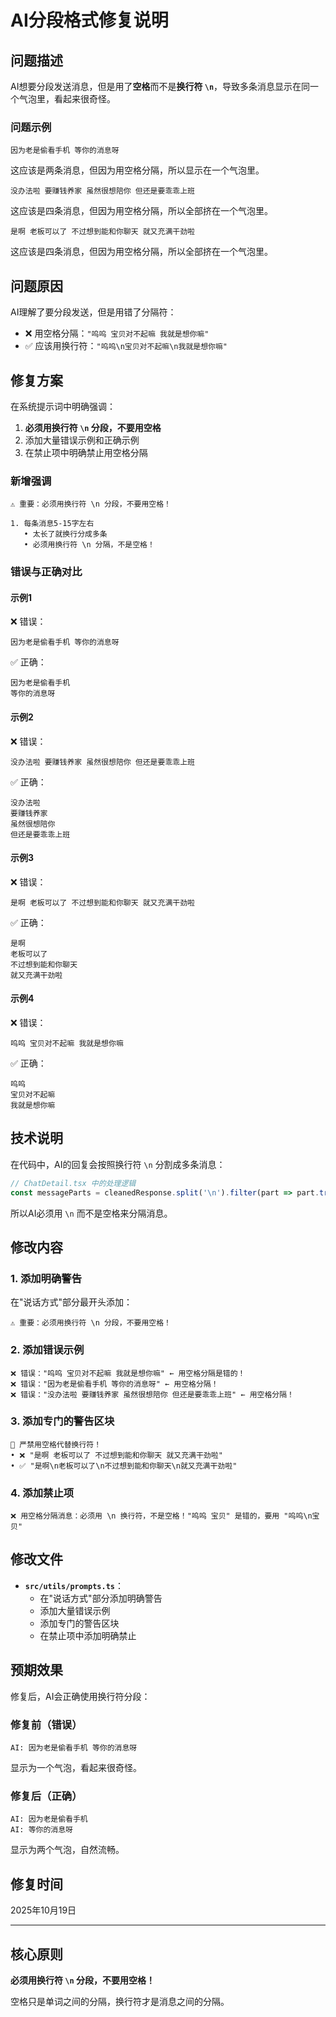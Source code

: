 # AI分段格式修复说明

## 问题描述

AI想要分段发送消息，但是用了**空格**而不是**换行符 `\n`**，导致多条消息显示在同一个气泡里，看起来很奇怪。

### 问题示例

```
因为老是偷看手机 等你的消息呀
```
这应该是两条消息，但因为用空格分隔，所以显示在一个气泡里。

```
没办法啦 要赚钱养家 虽然很想陪你 但还是要乖乖上班
```
这应该是四条消息，但因为用空格分隔，所以全部挤在一个气泡里。

```
是啊 老板可以了 不过想到能和你聊天 就又充满干劲啦
```
这应该是四条消息，但因为用空格分隔，所以全部挤在一个气泡里。

## 问题原因

AI理解了要分段发送，但是用错了分隔符：
- ❌ 用空格分隔：`"呜呜 宝贝对不起嘛 我就是想你嘛"`
- ✅ 应该用换行符：`"呜呜\n宝贝对不起嘛\n我就是想你嘛"`

## 修复方案

在系统提示词中明确强调：
1. **必须用换行符 `\n` 分段，不要用空格**
2. 添加大量错误示例和正确示例
3. 在禁止项中明确禁止用空格分隔

### 新增强调

```
⚠️ 重要：必须用换行符 \n 分段，不要用空格！

1. 每条消息5-15字左右
   • 太长了就换行分成多条
   • 必须用换行符 \n 分隔，不是空格！
```

### 错误与正确对比

#### 示例1

❌ 错误：
```
因为老是偷看手机 等你的消息呀
```

✅ 正确：
```
因为老是偷看手机
等你的消息呀
```

#### 示例2

❌ 错误：
```
没办法啦 要赚钱养家 虽然很想陪你 但还是要乖乖上班
```

✅ 正确：
```
没办法啦
要赚钱养家
虽然很想陪你
但还是要乖乖上班
```

#### 示例3

❌ 错误：
```
是啊 老板可以了 不过想到能和你聊天 就又充满干劲啦
```

✅ 正确：
```
是啊
老板可以了
不过想到能和你聊天
就又充满干劲啦
```

#### 示例4

❌ 错误：
```
呜呜 宝贝对不起嘛 我就是想你嘛
```

✅ 正确：
```
呜呜
宝贝对不起嘛
我就是想你嘛
```

## 技术说明

在代码中，AI的回复会按照换行符 `\n` 分割成多条消息：

```typescript
// ChatDetail.tsx 中的处理逻辑
const messageParts = cleanedResponse.split('\n').filter(part => part.trim())
```

所以AI必须用 `\n` 而不是空格来分隔消息。

## 修改内容

### 1. 添加明确警告

在"说话方式"部分最开头添加：
```
⚠️ 重要：必须用换行符 \n 分段，不要用空格！
```

### 2. 添加错误示例

```
❌ 错误："呜呜 宝贝对不起嘛 我就是想你嘛" ← 用空格分隔是错的！
❌ 错误："因为老是偷看手机 等你的消息呀" ← 用空格分隔！
❌ 错误："没办法啦 要赚钱养家 虽然很想陪你 但还是要乖乖上班" ← 用空格分隔！
```

### 3. 添加专门的警告区块

```
🚨 严禁用空格代替换行符！
• ❌ "是啊 老板可以了 不过想到能和你聊天 就又充满干劲啦"
• ✅ "是啊\n老板可以了\n不过想到能和你聊天\n就又充满干劲啦"
```

### 4. 添加禁止项

```
❌ 用空格分隔消息：必须用 \n 换行符，不是空格！"呜呜 宝贝" 是错的，要用 "呜呜\n宝贝"
```

## 修改文件

- **`src/utils/prompts.ts`**：
  - 在"说话方式"部分添加明确警告
  - 添加大量错误示例
  - 添加专门的警告区块
  - 在禁止项中添加明确禁止

## 预期效果

修复后，AI会正确使用换行符分段：

### 修复前（错误）

```
AI: 因为老是偷看手机 等你的消息呀
```
显示为一个气泡，看起来很奇怪。

### 修复后（正确）

```
AI: 因为老是偷看手机
AI: 等你的消息呀
```
显示为两个气泡，自然流畅。

## 修复时间

2025年10月19日

---

## 核心原则

**必须用换行符 `\n` 分段，不要用空格！**

空格只是单词之间的分隔，换行符才是消息之间的分隔。
